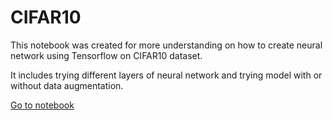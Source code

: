 # CIFAR10 

This notebook was created for more understanding on how to create neural network using Tensorflow on CIFAR10 dataset.

It includes trying different layers of neural network and trying model with or without data augmentation.

[Go to notebook](CIFAR10.ipynb)
